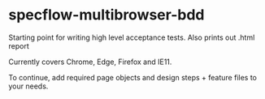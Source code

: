 # specflow-multibrowser-bdd
Starting point for writing high level acceptance tests. Also prints out .html report

Currently covers Chrome, Edge, Firefox and IE11. 

To continue, add required page objects and design steps + feature files to your needs.
